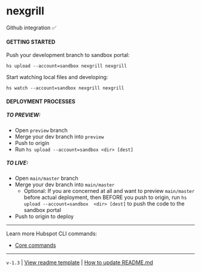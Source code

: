 # nexgrill

Github integration ✅

#### GETTING STARTED

Push your development branch to sandbox portal:

```
hs upload --account=sandbox nexgrill nexgrill
```

Start watching local files and developing:

```
hs watch --account=sandbox nexgrill nexgrill
```

#### DEPLOYMENT PROCESSES

##### TO PREVIEW:
- Open `preview` branch
- Merge your dev branch into `preview`
- Push to origin
- Run `hs upload --account=sandbox <dir> [dest]`

##### TO LIVE:
- Open `main/master` branch
- Merge your dev branch into `main/master`
  - Optional: If you are concerned at all and want to preview `main/master` before actual deployment, then BEFORE you push to origin, run `hs upload --account=sandbox  <dir> [dest]` to push the code to the sandbox portal
- Push to origin to deploy

---

Learn more Hubspot CLI commands:
- [Core commands](https://developers.hubspot.com/docs/cms/developer-reference/local-development-cli#commands)

---

`v-1.3` | [View readme template](https://github.com/The-Web-Elite/readme-templates/blob/main/readme_hubspot_github.md) | [How to update README.md](https://www.youtube.com/watch?v=DYGKWZMWx3M&list=PLsgO5HWEeglee85Gtb1KjvBnykpA1-BCP&index=14)
